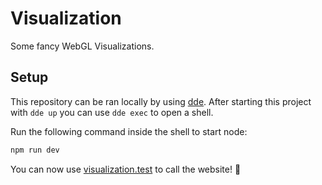 # Visualization
Some fancy WebGL Visualizations.

## Setup
This repository can be ran locally by using [dde](http://github.com/whatwedo/dde).
After starting this project with `dde up` you can use `dde exec` to open a shell.

Run the following command inside the shell to start node:
```bash
npm run dev
```

You can now use [visualization.test](https://visualization.test) to call the website! 🎉

